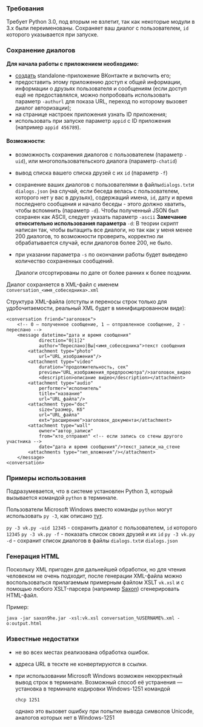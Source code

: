 ### Требования
Требует Python 3.0, под вторым не взлетит, так как некоторые модули в 3.x были переименованы. 
Сохраняет ваш диалог с пользователем, `id` которого указывается при запуске. 

### Сохранение диалогов

**Для начала работы с приложением необходимо:**

+ [создать](https://vk.com/editapp?act=create) standalone-приложение ВКонтакте и включить его;
+ предоставить этому приложению доступ к общей информации, информации о друзьях пользователя и сообщениям (если доступ ещё не предоставлялся, можно попробовать использовать параметр `-authurl` для показа URL, переход по которому вызовет диалог авторизации);
+ на странице настроек приложения узнать  ID приложения;
+ использовать при запуске параметр `appid` c ID приложения (например `appid 456789`). 

#### Возможности:

*   возможность сохранения диалогов с пользователем (параметр `-uid`), или многопользовательского  диалога (параметр`-chatid`)
*   вывод списка вашего списка друзей с их `id` (параметр `-f`)
*   сохранение ваших диалогов с пользователями в файлы`dialogs.txt`и `dialogs.json` (на случай, если беседа велась с пользователем, которого нет у вас в друзьях), содержащий имена, `id`, дату и время последнего сообщения и начало беседы - этого должно хватить, чтобы вспомнить (параметр `-d`). Чтобы полученный JSON был сохранен как ASCII, следует указать параметр `-ascii`
    **Замечание относительно использования параметра** `-d`:
    В теории скрипт написан так, чтобы вытащить все диалоги, но так как у меня менее 200 диалогов, то возможности проверить, корректно ли обрабатывается случай, если диалогов более 200, не было.
* при указании параметра `-s` по окончании работы будет выведено количество сохраненных сообщений.

    Диалоги отсортированы по дате от более ранних к более поздним. 

Диалог сохраняется в XML-файл с именем `conversation_<имя_собеседника>.xml`

Структура XML-файла (отступы и переносы строк только для удобочитаемости, 
реальный XML будет в минифицированном виде):

    <conversation friend="заголовок">
        <!-- 0 – полученное сообщение, 1 – отправленное сообщение, 2 - переслано -->
        <message datetime="дата и время сообщения" 
                direction="0|1|2" 
                author="Переслано|Вы|<имя_собеседника">текст сообщения
            <attachment type="photo" 
                url="URL_изображения"/>
            <attachment type="video" 
                duration="продолжительность, сек" 
                preview="URL_изображения_предпросмотра"/>заголовок_видео
                <description>описание видео</description></attachment>
            <attachment type="audio" 
                performer="исполнитель" 
                title="название" 
                url="URL_файла"/>
            <attachment type="doc" 
                size="размер, Кб" 
                url="URL_файла" 
                ext="расширение">заголовок_документа</attachment>
            <attachment type="wall" 
                owner="автор_записи" 
                from="кто_отправил" <!-- если запись со стены другого участника -->
                date="дата и время сообщения"/>текст_записи_на_стене
            <attachments type="тип_вложения"/></attachment>
        </message>
    <conversation>

### Примеры использования

Подразумевается, что в системе установлен Python 3, который вызывается командой `python` в терминале. 

Пользователи Microsoft Windows вместо команды `python` могут использовать `py -3`, как описано [тут](https://docs.python.org/3.3/using/windows.html#python-launcher-for-windows).

`py -3 vk.py -uid 12345` - сохранить диалог с пользователем, `id` которого `12345`
`py -3 vk.py -f` - показать список своих друзей и их `id`
`py -3 vk.py -d` - сохранит список диалогов в файлы `dialogs.txt`и `dialogs.json`


### Генерация HTML
Поскольку XML пригоден для дальнейшей обработки, но для чтения человеком не  очень подходит, после генерации XML-файла можно воспользоваться прилагаемым примерным файлом XSLT `vk.xsl` и с помощью любого XSLT-парсера (например [Saxon](http://saxon.sourceforge.net/)) сгенерировать HTML-файл. 

Пример:

    java -jar saxon9he.jar -xsl:vk.xsl conversation_%USERNAME%.xml -o:output.html

### Известные недостатки

*   не во всех местах реализована обработка ошибок. 
*   адреса URL в тескте не конвертируются в ссылки. 
*   при использовании  Microsoft Windows возможен некорректный вывод строк в 
    терминале. Возможный способ её устранения — установка в терминале 
    кодировки Windows-1251 командой

        chcp 1251

    однако это вызовет ошибку при попытке вывода символов Unicode, аналогов которых 
    нет в Windows-1251
